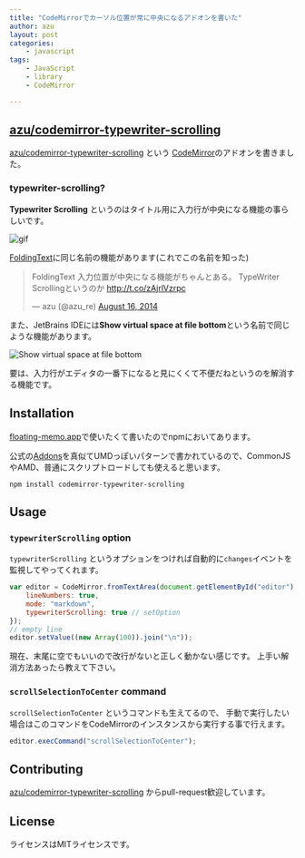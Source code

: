 ```yaml
---
title: "CodeMirrorでカーソル位置が常に中央になるアドオンを書いた"
author: azu
layout: post
categories:
    - javascript
tags:
    - JavaScript
    - library
    - CodeMirror

---
```


## [azu/codemirror-typewriter-scrolling](https://github.com/azu/codemirror-typewriter-scrolling "azu/codemirror-typewriter-scrolling")

[azu/codemirror-typewriter-scrolling](https://github.com/azu/codemirror-typewriter-scrolling "azu/codemirror-typewriter-scrolling") という
[CodeMirror](http://codemirror.net/ "CodeMirror")のアドオンを書きました。

### typewriter-scrolling?

**Typewriter Scrolling** というのはタイトル用に入力行が中央になる機能の事らしいです。

![gif](http://gyazo.com/a529c6a25caf013775df4309310a2e7f.gif)

[FoldingText](http://www.foldingtext.com/ "FoldingText")に同じ名前の機能があります(これでこの名前を知った)

<blockquote class="twitter-tweet" lang="en"><p>FoldingText 入力位置が中央になる機能がちゃんとある。&#10;TypeWriter Scrollingというのか&#10;<a href="http://t.co/zAjrlVzrpc">http://t.co/zAjrlVzrpc</a></p>&mdash; azu (@azu_re) <a href="https://twitter.com/azu_re/statuses/500469491638104064">August 16, 2014</a></blockquote>
<script async src="//platform.twitter.com/widgets.js" charset="utf-8"></script>

また、JetBrains IDEには**Show virtual space at file bottom**という名前で同じような機能があります。

![Show virtual space at file bottom](http://monosnap.com/image/1SEJ8dEPBs3fKcC1O1v0n77K8Mz6OF.png)

要は、入力行がエディタの一番下になると見にくくて不便だねというのを解消する機能です。

## Installation

[floating-memo.app](https://github.com/azu/floating-memo "floating-memo.app")で使いたくて書いたのでnpmにおいてあります。

公式の[Addons](http://codemirror.net/doc/manual.html#addons "Addons")を真似てUMDっぽいパターンで書かれているので、CommonJSやAMD、普通にスクリプトロードしても使えると思います。

```
npm install codemirror-typewriter-scrolling
```

## Usage

### `typewriterScrolling` option

`typewriterScrolling` というオプションをつければ自動的に`changes`イベントを監視してやってくれます。

``` js
var editor = CodeMirror.fromTextArea(document.getElementById("editor"), {
    lineNumbers: true,
    mode: "markdown",
    typewriterScrolling: true // setOption
});
// empty line
editor.setValue((new Array(100)).join("\n"));
```

現在、末尾に空でもいいので改行がないと正しく動かない感じです。
上手い解消方法あったら教えて下さい。

### `scrollSelectionToCenter` command

`scrollSelectionToCenter` というコマンドも生えてるので、
手動で実行したい場合はこのコマンドをCodeMirrorのインスタンスから実行する事で行えます。

``` js
editor.execCommand("scrollSelectionToCenter");
```

## Contributing

[azu/codemirror-typewriter-scrolling](https://github.com/azu/codemirror-typewriter-scrolling "azu/codemirror-typewriter-scrolling") からpull-request歓迎しています。

## License

ライセンスはMITライセンスです。
